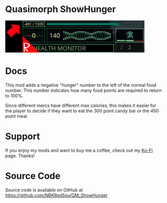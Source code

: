 # Quasimorph ShowHunger

![thumbnail icon](media/thumbnail.png)

# Docs

This mod adds a negative "hunger" number to the left of the normal food number.
This number indicates how many food points are required to return to 100%.

Since different mercs have different max calories, this makes it easier for the player to decide if they want to eat the 300 point candy bar or the 450 point meal.

# Support
If you enjoy my mods and want to buy me a coffee, check out my [Ko-Fi](https://ko-fi.com/nbkredspy71915) page.
Thanks!

# Source Code
Source code is available on GitHub at https://github.com/NBKRedSpy/QM_ShowHunger
